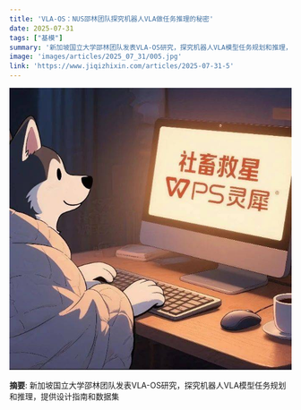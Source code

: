 ```yaml
---
title: 'VLA-OS：NUS邵林团队探究机器人VLA做任务推理的秘密'
date: 2025-07-31
tags: ["基模"]
summary: '新加坡国立大学邵林团队发表VLA-OS研究，探究机器人VLA模型任务规划和推理，提供设计指南和数据集'
image: 'images/articles/2025_07_31/005.jpg'
link: 'https://www.jiqizhixin.com/articles/2025-07-31-5'
---
```

![VLA-OS：NUS邵林团队探究机器人VLA做任务推理的秘密](images/articles/2025_07_31/005.jpg)

**摘要**: 新加坡国立大学邵林团队发表VLA-OS研究，探究机器人VLA模型任务规划和推理，提供设计指南和数据集
